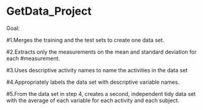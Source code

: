# GetData_Project

Goal:

#1.Merges the training and the test sets to create one data set.

#2.Extracts only the measurements on the mean and standard deviation for each 
#measurement. 

#3.Uses descriptive activity names to name the activities in the data set

#4.Appropriately labels the data set with descriptive variable names. 

#5.From the data set in step 4, creates a second, independent tidy data set with the average of each variable for each activity and each subject.

